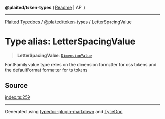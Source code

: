 **@plaited/token-types** ( [Readme](../README.md) \| API )

***

[Plaited Typedocs](../../../modules.md) / [@plaited/token-types](../modules.md) / LetterSpacingValue

# Type alias: LetterSpacingValue

> **LetterSpacingValue**: [`DimensionValue`](DimensionValue.md)

FontFamily value type relies on the dimension formatter for css tokens
and the defaultFormat formatter for ts tokens

## Source

[index.ts:259](https://github.com/plaited/plaited/blob/b0dd907/libs/token-types/src/index.ts#L259)

***

Generated using [typedoc-plugin-markdown](https://www.npmjs.com/package/typedoc-plugin-markdown) and [TypeDoc](https://typedoc.org/)
